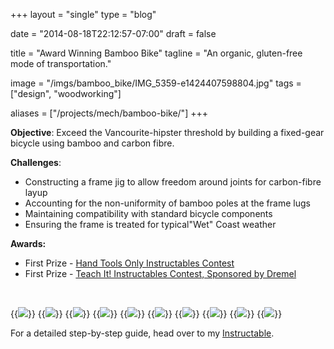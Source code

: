 +++
layout =    "single"
type =      "blog"

date = "2014-08-18T22:12:57-07:00"
draft =     false

title = "Award Winning Bamboo Bike"
tagline = "An organic, gluten-free mode of transportation."

image =     "/imgs/bamboo_bike/IMG_5359-e1424407598804.jpg"
tags =      ["design", "woodworking"]

aliases =   ["/projects/mech/bamboo-bike/"]
+++

<p><strong>Objective</strong>: Exceed the Vancourite-hipster threshold by building a fixed-gear bicycle using bamboo and carbon fibre.</p>

<p><strong>Challenges</strong>:</p>

<ul>
	<li style="text-align: left;">Constructing a frame jig to allow freedom around joints for carbon-fibre layup</li>
	<li style="text-align: left;">Accounting for the non-uniformity of bamboo poles at the frame lugs</li>
	<li style="text-align: left;">Maintaining compatibility with standard bicycle components</li>
	<li style="text-align: left;">Ensuring the frame is treated for typical"Wet" Coast weather</li>
</ul>
<p><strong>Awards:</strong></p>
<ul>
	<li>First Prize - <a href="http://www.instructables.com/contest/handtoolsonly/" target="_blank">Hand Tools Only Instructables Contest</a></li>
	<li>First Prize - <a href="http://www.instructables.com/contest/teachit/" target="_blank">Teach It! Instructables Contest, Sponsored by Dremel</a></li>
</ul>

<br>

{{<img caption="Track bicycle custom geometry." src="/imgs/bamboo_bike/Bike-frame-geometry-1024x567.png">}}
{{<img caption="Frame dimensions with tubes shown to determine the required cut lengths of bamboo." src="/imgs/bamboo_bike/Drawing-Bike-frame-dimensions-1024x680.png">}}
{{<img caption="Frame jig modeled in SolidWorks." src="/imgs/bamboo_bike/Bamboo-bike-in-jig-1-1024x572.jpg">}}
{{<img caption="Bamboo poles after heat treatment in the oven, preparing for the next heat treatment." src="/imgs/bamboo_bike/2013-09-15-14.21.10-1024x768.jpg">}}
{{<img caption="Dry fitting of bamboo poles after mitering." src="/imgs/bamboo_bike/05-IMG_3962.jpg">}}
{{<img caption="Bottom bracket junction with mitered bamboo." src="/imgs/bamboo_bike/07-IMG_3968.jpg">}}
{{<img caption="Slotted bamboo to fit the dropouts." src="/imgs/bamboo_bike/11-IMG_3985-1024x768.jpg">}}
{{<img caption="Frame wrapped, sanded, and ready for finishing details." src="/imgs/bamboo_bike/IMG_20140817_143412-1024x768.jpg">}}
{{<img caption="Applying the final touches to the bottom bracket." src="/imgs/bamboo_bike/IMG_20140817_153701-768x1024.jpg">}}
{{<img caption="Aaaand we're done!" src="/imgs/bamboo_bike/IMG_5364-1024x768.jpg">}}

<p>For a detailed step-by-step guide, head over to my <a href="http://www.instructables.com/id/Building-a-Carbon-Fibre-Bamboo-Bicycle-From-Scratc/" target="_blank">Instructable</a>.</p>
